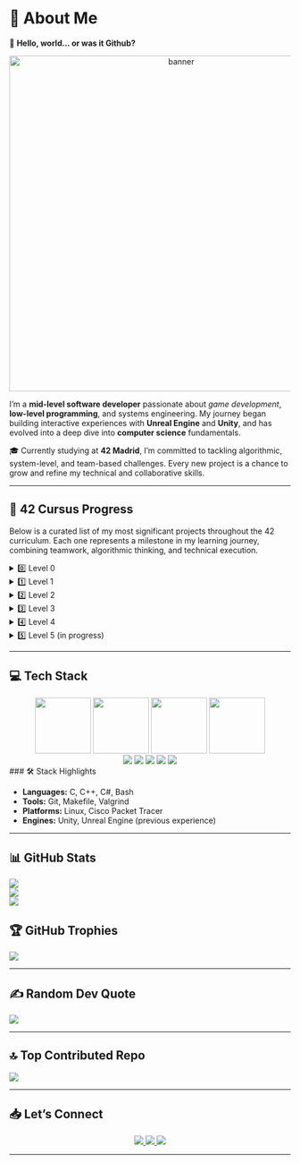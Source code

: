 # 💫 About Me

👋 **Hello, world... or was it Github?** 
<div align="center">
  <img src="https://github.com/user-attachments/assets/0a00ff5a-a379-4641-94f4-25aaab4990ac" alt="banner" width="600"/>
</div>

I’m a **mid-level software developer** passionate about _game development_, **low-level programming**, and systems engineering. My journey began building interactive experiences with **Unreal Engine** and **Unity**, and has evolved into a deep dive into **computer science** fundamentals.

🎓 Currently studying at **42 Madrid**, I’m committed to tackling algorithmic, system-level, and team-based challenges. Every new project is a chance to grow and refine my technical and collaborative skills.

---

## 🧩 42 Cursus Progress

Below is a curated list of my most significant projects throughout the 42 curriculum. Each one represents a milestone in my learning journey, combining teamwork, algorithmic thinking, and technical execution.

<details>
  <summary>0️⃣ Level 0</summary>

| Project      | Link                                                                     | Score       | Status       |
|--------------|--------------------------------------------------------------------------|-------------|--------------|
| Libft 📚✨     | [View repository](https://github.com/jfercode/42-Cursus-Libft)           | 125/100 ✅⭐ | Completed ✅ |
</details>

<details>
  <summary>1️⃣ Level 1</summary>

| Project           | Link                                                               | Score       | Status       |
|------------------|--------------------------------------------------------------------|-------------|--------------|
| Printf 🖨️         | [View repository](https://github.com/jfercode/42-Printf)            | 100/100 ✅  | Completed ✅ |
| Get Next Line 📜   | [View repository](https://github.com/jfercode/42-Get-Next-Line)     | 125/100 ✅⭐ | Completed ✅ |
| Born 2 Be Root 🖥️🔒 | —                                                                  | 125/100 ✅⭐ | Completed ✅ |
</details>

<details>
  <summary>2️⃣ Level 2</summary>

| Project        | Link                                                                  | Score       | Status       |
|----------------|-----------------------------------------------------------------------|-------------|--------------|
| Push Swap 🔄    | [View repository](https://github.com/jfercode/42-Push-swap)           | 100/100 ✅  | Completed ✅ |
| Pipex 🚰        | [View repository](https://github.com/jfercode/42-Pipex)               | 125/100 ✅⭐ | Completed ✅ |
| Minitalk 📡     | [View repository](https://github.com/jfercode/42-Minitalk)            | 125/100 ✅⭐ | Completed ✅ |
| So Long 🎮🛤️    | [View repository](https://github.com/jfercode/42-So-Long)             | 125/125 ✅⭐ | Completed ✅ |
</details>

<details>
  <summary>3️⃣ Level 3</summary>

| Project         | Link                                                                   | Score       | Status       |
|-----------------|------------------------------------------------------------------------|-------------|--------------|
| Philosophers 🍽️🧠 | [View repository](https://github.com/jfercode/42-Philosophers)         | 100/100 ✅  | Completed ✅ |
| Minishell 🚀🖥️📘   | [View repository](https://github.com/jfercode/42-Minishell)            | 100/100 ✅  | Completed ✅ |
</details>

<details>
  <summary>4️⃣ Level 4</summary>

| Project           | Link                                                                 | Score       | Status       |
|-------------------|----------------------------------------------------------------------|-------------|--------------|
| CPP Module 00 🧩   | [Repository](https://github.com/jfercode/42-CPP-Module-00)           | 100/100 ✅  | Completed ✅ |
| CPP Module 01 🧠   | [Repository](https://github.com/jfercode/42-CPP-Module-01)           | 100/100 ✅  | Completed ✅ |
| CPP Module 02 ⚙️   | [Repository](https://github.com/jfercode/42-CPP-Module-02)           | 100/100 ✅  | Completed ✅ |
| CPP Module 03 🔁   | [Repository](https://github.com/jfercode/42-CPP-Module-03)           | 100/100 ✅  | Completed ✅ |
| CPP Module 04 🎭   | [Repository](https://github.com/jfercode/42-CPP-Module-04)           | 100/100 ✅  | Completed ✅ |
| Cube3D 🧱🕹️        | [Repository](https://github.com/jfercode/42-Cube3D)                  | 125/125 ✅⭐| Completed ✅ |
| netpractice 🌐     | [Repository](https://github.com/jfercode/42-NetPractice)             | 100/100 ✅ | Completed ✅  |
</details>

<details>
  <summary>5️⃣ Level 5 (in progress)</summary>

| Project             | Link                                                  | Score         | Status         |
|---------------------|-------------------------------------------------------|---------------|----------------|
| CPP Module 05 🗃️    | [Repository](https://github.com/jfercode/42-CPP-Module-05) |100/100 ✅  | Completed ✅|
| CPP Module 06 🧬    | [Repository](https://github.com/jfercode/42-CPP-Module-06) |100/100 ✅  | Completed ✅|
| CPP Module 07 ♻️   |  [Repository](https://github.com/jfercode/42-CPP-Module-07) |100/100 ✅  | Completed ✅|
| CPP Module 08 🧩🧠    | <!-- [Repository](https://github.com/youruser/42-CPP-Module-08) --> 🧪 In Progress  | —             | 🗂️ Ready to Submit   |
| CPP Module 09 🛠️🧪    | <!-- [Repository](https://github.com/jfercode/42-CPP-Module-09) --> 🧪 In Progress  | —             | 🗂️ Ready to Submit   |
| Webserv 🌐🔥📄        | <!-- [Repository](https://github.com/youruser/42-webserv) -->  📝 TO DO             | —             | 📝 TO DO             |
| Inception 🐳📦🧱       | <!-- [Repository](https://github.com/jfercode/42-Inception) --> 🧪 In Progress     | —             | 🧪 In Progress       |

</details>

</details>

---

## 💻 Tech Stack

<div align="center">
  <img src="https://github.com/user-attachments/assets/de6b8aa5-189b-4b5c-9210-feb0396df206" width="100"/>
  <img src="https://github.com/user-attachments/assets/84099414-21b8-405f-9489-2c75b96cefab" width="100"/>
  <img src="https://github.com/user-attachments/assets/75b52b90-046d-4c33-9c75-df5aa4832e84" width="100"/>
  <img src="https://github.com/user-attachments/assets/c8c67d94-4db9-4a14-bc45-b9370fcd05fe" width="100"/>
</div>
<div align="center">
  <img src="https://img.shields.io/badge/bash_script-%23121011.svg?style=for-the-badge&logo=gnu-bash&logoColor=white"/>
  <img src="https://img.shields.io/badge/git-%23F05033.svg?style=for-the-badge&logo=git&logoColor=white"/>
  <img src="https://img.shields.io/badge/github-%23121011.svg?style=for-the-badge&logo=github&logoColor=white"/>
  <img src="https://img.shields.io/badge/cisco-%23049fd9.svg?style=for-the-badge&logo=cisco&logoColor=black"/>
  <img src="https://img.shields.io/badge/markdown-%23000000.svg?style=for-the-badge&logo=markdown&logoColor=white"/>
</div>
### 🛠️ Stack Highlights

- **Languages:** C, C++, C#, Bash
- **Tools:** Git, Makefile, Valgrind
- **Platforms:** Linux, Cisco Packet Tracer
- **Engines:** Unity, Unreal Engine (previous experience)

---

## 📊 GitHub Stats

![](https://github-readme-stats.vercel.app/api?username=jfercode&theme=dark&hide_border=false&include_all_commits=true&count_private=true)<br/>
![](https://github-readme-streak-stats.herokuapp.com/?user=jfercode&theme=dark&hide_border=false)
<br/>
![](https://github-readme-stats.vercel.app/api/top-langs/?username=jfercode&theme=dark&hide_border=false&layout=compact)

## 🏆 GitHub Trophies

![](https://github-profile-trophy.vercel.app/?username=jfercode&theme=dark&no-frame=false&no-bg=false&margin-w=4)

---

## ✍️ Random Dev Quote

![](https://quotes-github-readme.vercel.app/api?type=horizontal&theme=dark)

---

## 🔝 Top Contributed Repo

![](https://github-contributor-stats.vercel.app/api?username=jfercode&limit=5&theme=dark&combine_all_yearly_contributions=true)

---

## 📥 Let’s Connect

<div align="center">
  <a href="mailto:jaferna2@student.42madrid.com">
    <img src="https://img.shields.io/badge/Email-%23D14836.svg?style=for-the-badge&logo=gmail&logoColor=white" />
  </a>
  <a href="https://www.linkedin.com/in/javier-fern%C3%A1ndez-correa-068884200/">
    <img src="https://img.shields.io/badge/LinkedIn-%230077B5.svg?style=for-the-badge&logo=linkedin&logoColor=white" />
  </a>
  <a href="https://instagram.com/jfernandez_47">
    <img src="https://img.shields.io/badge/Instagram-%23E4405F.svg?style=for-the-badge&logo=Instagram&logoColor=white" />
  </a>
</div>

---

<!-- Proudly enhanced for level 5 🔥 -->


<!-- Proudly created with GPRM ( https://gprm.itsvg.in ) -->
